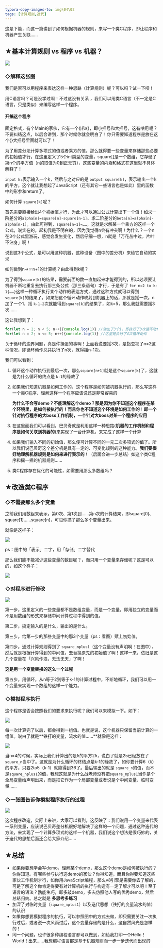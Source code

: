 ```yaml
---
typora-copy-images-to: img\04\02
tags: [计算规则,迭代]
---
```






这是下篇，而这一篇讲到了如何根据机器的规则，来写一个类C程序，即让程序和机器产生关联……

## ★基本计算规则 vs 程序 vs 机器？

![](img/04/02/1529547997876.png)

### ◇解释这张图

我们是否可以用程序来表达这样一种思路（计算规则）呢？可以吗？试一下呗！

用C语言吗？可是没学过啊！不过这没有关系 ，我们可以用类C语言（不一定是C语言，只是类似）来编写这样一个程序。

#### 开搞这个程序

固定格式，有个Main的家伙，它有一个()和{}，即小括号和大括号，这有啥用呢？不要纠结这点，以后会讲到，那个时候你就会明白了！你只需要知道程序是放在这个{}大括号里面就可以了！

为了用差分法计算多项式的值或者乘方的值，那么就得要一些变量来存储那些必要的初始值才行，在这里定义了5个int类型的变量，square[]是一个数组，它存储了第n个的平方值（n的取值为0到正无穷），这些变量的内涵和格式在这里就不具体解释了！

`input k;`表示输入一个k，然后与之对应的是 `output square[k]`，表示输出一个k的平方。这个就让我想起了JavaScript（还有其它一些语言也是如此）里的函数中的形参和return了。

如何计算 `square[k]`呢？

首先需要直接给出4个初始值才行，为此才可以通过公式计算出下一个值！如求一阶差分的`alpha[n]=square[n]-square[n-1]`、求二阶差分的`beta[n]=alpha[n]-alpha[n-1]`，由此可得到，`square[n+1]=……`，这就是求解某一个乘方的这样一个公式，说实在的，起初我是不明白的，因为我觉得n会有冲突啊！为什么？一个n在3个公式里游玩，感觉会发生变化，然后仔细一想，n就是「万花丛中过，片叶不沾身」啊！

说到这3个公式，是可以用这种机器，这种设备（图中的差分机）来给它自动的实现

如何做到n→☞n+1的计算呢？由此得到k呢？

为了得到`square[k]`的结果，需要前面的数一直加起来才能得到的，所以必须要让机器不断地重复去执行那三条公式（那三条语句）才行，于是有了 `for n=2 to k-1{……}`这样一种循环执行某个动作的表达方式，通过这种方式就可以得到 `square[k]`的结果了。如果把这个循环动作映射到机器上的话，那就是摇一次，n加了一个1，摇 `k-1-2`次就能得到`square[k]`的结果了，如k=5，那么我就需要摇3次……

这让我想到了：

```javascript
for(let n = 2; n < 5; n++){console.log(1)} //输出了3个1，即执行了3次循环动作
for(let n = 2; n <= 5; n++){console.log(1)} //这里是执行了4次循环动作
```

关于循环的边界问题，真是件操蛋的事啊！上面我说要摇3次，是指忽视了n=2这种情况，即循环动作总共执行了n次，就得摇n-1次。

我们可以看到：

1. 循环这个动作执行到最后一次，那么`square[n+1]`就是这个`square[k]`了，这就是为什么循环的终点是 `k-1`的缘故了

2. 如果我们知道机器是如何工作的，这个程序是如何被机器执行的，那么写这样一个类C程序、理解这样一个程序应该说还是非常容易的

   **为什么不会写demo？不能理解这个demo？那是因为你不知道这个程序在某个环境里，是如何被执行的！而且你也不知道这个环境是如何工作的！即一个针对执行程序的大boss工作机制，一个针对大boss对某一个程序的应用**

3. 在这里面我们可以看到，巴贝奇就是利用这样一种思路(**机器的工作机制和程序是如何关联到机器的**)来实现了一台计算机，来完成了这样一个计算

4. 如果我们输入不同的初始值，那么便可计算不同的一元二次多项式的值了。所以我们说巴贝奇这个差分机是具有一定的、可变化规则的这种能力。**我们要很好地理解机器规则是如何来进行表示的**！（后面会进一步总结）如这个类C程序和摇一摇的机器规则……

5. 类C程序存在优化的可能性，如需要用那么多数组吗？



## ★改造类C程序

### ◇不需要那么多个变量

之前我们用数组来表示，第0次、第1次到……第n次的计算结果，即square[0]、square[1]……square[n]，可见你搞了那么多个变量出来。

就像是这样子：

![](img/04/02/1529558544312.png)

ps：图中的「表示」二字，用「存储」二字替代

那么我们能不能减少这些变量的数目呢？，而只用一个变量来存储呢？这是可以的，如这个样子：

![](img/04/02/1529558971265.png)

### ◇对程序进行修改

![](img/04/02/1529559080529.png)

第一步，这里定义的一些变量都不是数组变量，而是一个变量，即用独立的变量而不是用数组的形式来存储中间计算过程中得到的值。

第二步，搞定输入的是什么，输出的是什么。

第三步，给第一步的那些变量中的那3个变量（ps：看图）赋上初始值。

第四步，通过计算规则得到了 `square_nplus1`（这个变量没有声明啊！在图中），然后就是根据计算得到的中间值，去替换原先的初始值了啊！这样一来，依旧是这几个变量在「兴风作浪，无法无天」了啊！

**这是用一个变量替换的这么一个过程**

第五步，用循环。从n等于2到等于k-1的计算过程中，不断地循环，我们可以用一个变量来实现一个数组的这样一个能力。

### ◇模拟程序执行

这个程序是否会按照我们的要求来执行呢？我们可以来模拟一下。如下：

![](img/04/02/1529560436338.png)

每一次计算完了以后，都会得到一组值。也就是说，这个机器只保留当前计算的一组值。说白了就是**铁打的变量，流水的值……**就像是这样：

![](img/04/02/1529560722836.png)

当n=4的时候，实际上我们计算出的是5的平方25，说白了就是25已经放在了`square_n`当中了。这就是为什么循环的终结点是k-1的缘故了，如你要计算6（k）的平方，只要2to5（k-1）就能得到36了。最后输出的就是 `square_n`的值，而不是`square_nplus1`的值，我想这就是为什么战老师没有把`square_nplus1`当作是个全局变量给声明出来，而是把它作为一个局部变量或者说是个中间变量、临时变量……

### ◇一张图告诉你模拟程序执行的过程

![](img/04/02/1529561247402.png)

这次程序改造，实际上来讲，大家可以看到，这反映了：我们说用一个变量来代表一系列变量，应该说巴贝奇差分机很好地解决了这样的一个问题，通过这种迭代的方法，来实现了一个计算多项式的这样一个机器，我们说这个想法是很巧妙的，关于迭代的思想后面还会给大家介绍……



## ★总结

- 如果你要想学会写demo，理解某个demo，那么这个demo是如何被执行的？你得知道。有哪些参与执行这demo的家伙？你得知道，而且你得要知道这些家伙工作机制才行，如你用JavaScript编程，那么v8引擎是需要你去了解的，可是了解这个你肯定得要有对计算机的执行与构造有一定了解才可以吧！至于语言的语法？孰能生巧，即多敲demo，多去仿照他人写的优秀demo，然后总结归纳。总之就是 **多思考多练习**
- 加深了对临时变量（`square_nplus1`）以及迭代思想（铁打的变量流水的值）的认识
- 如果你想要模拟程序的执行，可以参照图中的方式去做，即只需要关注一次执行过后，或者说一次风雨过后，这个变量存储的是什么，这自然风光是怎样的！
- 同一个问题，也许很多种编程语言都可以做到，如给我打印一个Hello！World！出来……我想编程语言都是基于机器规则而一步一步迭代而出现的






